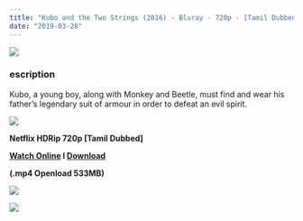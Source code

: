 ```yaml
---
title: "Kubo and the Two Strings (2016) - Bluray - 720p - [Tamil Dubbed] - x264 - 500MB"
date: "2019-03-28"
---
```


[![](https://4.bp.blogspot.com/-lKetVfBrNdc/XJxUTgt0y7I/AAAAAAAAAXE/r8rya3EV_FQkwSn-9kskMyAxQkrV3bBsQCEwYBhgL/s640/kubo-and-the-two-strings-movie.jpg)](https://4.bp.blogspot.com/-lKetVfBrNdc/XJxUTgt0y7I/AAAAAAAAAXE/r8rya3EV_FQkwSn-9kskMyAxQkrV3bBsQCEwYBhgL/s1600/kubo-and-the-two-strings-movie.jpg)

### escription

Kubo, a young boy, along with Monkey and Beetle, must find and wear his father’s legendary suit of armour in order to defeat an evil spirit.

[![](https://2.bp.blogspot.com/-fai1ZuUwnbA/XIjy2aT4irI/AAAAAAAAANw/WFW0YRK47_8GLAt3pPBSzBk0GJA6Mk5fgCPcBGAYYCw/s1600/torrborder.gif)](https://2.bp.blogspot.com/-fai1ZuUwnbA/XIjy2aT4irI/AAAAAAAAANw/WFW0YRK47_8GLAt3pPBSzBk0GJA6Mk5fgCPcBGAYYCw/s1600/torrborder.gif)

**Netflix HDRip 720p \[Tamil Dubbed\]**

**[Watch Online](https://toonnetworktamilvideos.blogspot.com/p/kubo-and-two-strings.html) I [Download](https://openload.co/embed/GZ492_f8pe4/)**

**(.mp4 Openload 533MB)**

[![](https://2.bp.blogspot.com/-fai1ZuUwnbA/XIjy2aT4irI/AAAAAAAAANw/WFW0YRK47_8GLAt3pPBSzBk0GJA6Mk5fgCPcBGAYYCw/s1600/torrborder.gif)](https://2.bp.blogspot.com/-fai1ZuUwnbA/XIjy2aT4irI/AAAAAAAAANw/WFW0YRK47_8GLAt3pPBSzBk0GJA6Mk5fgCPcBGAYYCw/s1600/torrborder.gif)

![](https://thumb.oloadcdn.net/splash/GZ492_f8pe4/_yZg48k-hIg.jpg)
